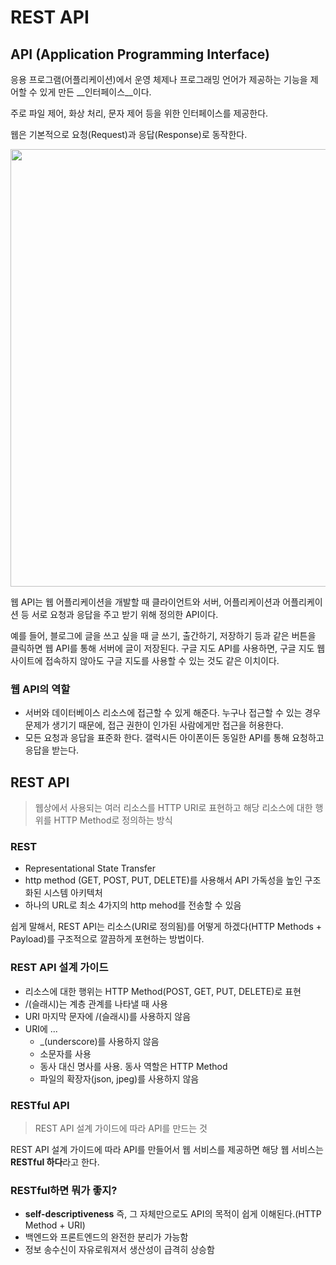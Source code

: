 # REST API

## API (Application Programming Interface)

응용 프로그램(어플리케이션)에서 운영 체제나 프로그래밍 언어가 제공하는 기능을 제어할 수 있게 만든 __인터페이스__이다.


주로 파일 제어, 화상 처리, 문자 제어 등을 위한 인터페이스를 제공한다.


웹은 기본적으로 요청(Request)과 응답(Response)로 동작한다.

<img src="/images/webapi.PNG" width=700>

웹 API는 웹 어플리케이션을 개발할 때 클라이언트와 서버, 어플리케이션과 어플리케이션 등 서로 요청과 응답을 주고 받기 위해 정의한 API이다.


예를 들어, 블로그에 글을 쓰고 싶을 때 글 쓰기, 출간하기, 저장하기 등과 같은 버튼을 클릭하면 웹 API를 통해 서버에 글이 저장된다. 구글 지도 API를 사용하면, 구글 지도 웹 사이트에 접속하지 않아도 구글 지도를 사용할 수 있는 것도 같은 이치이다.

### 웹 API의 역할

* 서버와 데이터베이스 리소스에 접근할 수 있게 해준다. 누구나 접근할 수 있는 경우 문제가 생기기 때문에, 접근 권한이 인가된 사람에게만 접근을 허용한다.
* 모든 요청과 응답을 표준화 한다. 갤럭시든 아이폰이든 동일한 API를 통해 요청하고 응답을 받는다.


## REST API

> 웹상에서 사용되는 여러 리소스를 HTTP URI로 표현하고 해당 리소스에 대한 행위를 HTTP Method로 정의하는 방식

### REST

* Representational State Transfer
* http method (GET, POST, PUT, DELETE)를 사용해서 API 가독성을 높인 구조화된 시스템 아키텍처
* 하나의 URL로 최소 4가지의 http mehod를 전송할 수 있음


쉽게 말해서, REST API는 리소스(URI로 정의됨)를 어떻게 하겠다(HTTP Methods + Payload)를 구조적으로 깔끔하게 포현하는 방법이다.


### REST API 설계 가이드

* 리소스에 대한 행위는 HTTP Method(POST, GET, PUT, DELETE)로 표현
* /(슬래시)는 계층 관계를 나타낼 때 사용
* URI 마지막 문자에 /(슬래시)를 사용하지 않음
* URI에 ...
    * _(underscore)를 사용하지 않음
    * 소문자를 사용
    * 동사 대신 명사를 사용. 동사 역할은 HTTP Method
    * 파일의 확장자(json, jpeg)를 사용하지 않음

### RESTful API

> REST API 설계 가이드에 따라 API를 만드는 것

REST API 설계 가이드에 따라 API를 만들어서 웹 서비스를 제공하면 해당 웹 서비스는 **RESTful 하다**라고 한다.

### RESTful하면 뭐가 좋지?

* **self-descriptiveness** 즉, 그 자체만으로도 API의 목적이 쉽게 이해된다.(HTTP Method + URI)
* 백엔드와 프론트엔드의 완전한 분리가 가능함
* 정보 송수신이 자유로워져서 생산성이 급격히 상승함
